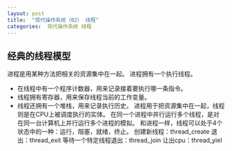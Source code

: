 ```yaml
---
layout: post
title:  "现代操作系统（02） 线程"
categories:  现代操作系统 线程
---
```


## 经典的线程模型
进程是用某种方法把相关的资源集中在一起。
进程拥有一个执行线程。
- 在线程中有一个程序计数器，用来记录接着要执行哪一条指令。
- 线程拥有寄存器，用来保存线程当前的工作变量。
- 线程还拥有一个堆栈，用来记录执行历史。
进程用于把资源集中在一起，线程则是在CPU上被调度执行的实体。
在同一个进程中并行运行多个线程，是对在同一台计算机上并行运行多个进程的模拟。
和进程一样，线程可以处于4个状态中的一种：运行，阻塞，就绪，终止。
创建新线程：thread_create
退出：thread_exit
等待一个特定线程退出：thread_join
让出cpu：thread_yiel
